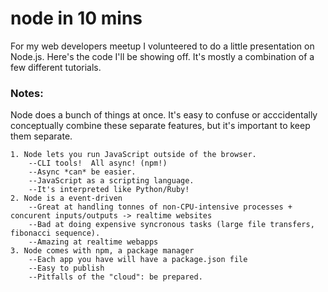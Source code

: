 # node in 10 mins

For my web developers meetup I volunteered to do a little presentation on Node.js.  Here's the code I'll be showing off.  It's mostly a combination of a few different tutorials.


### Notes:

Node does a bunch of things at once.  It's easy to confuse or acccidentally conceptually 
combine these separate features, but it's important to keep them separate.

    1. Node lets you run JavaScript outside of the browser.
        --CLI tools!  All async! (npm!)
        --Async *can* be easier.
        --JavaScript as a scripting language.
        --It's interpreted like Python/Ruby!
    2. Node is a event-driven
        --Great at handling tonnes of non-CPU-intensive processes + concurent inputs/outputs -> realtime websites
        --Bad at doing expensive syncronous tasks (large file transfers, fibonacci sequence).
        --Amazing at realtime webapps
    3. Node comes with npm, a package manager
        --Each app you have will have a package.json file
        --Easy to publish
        --Pitfalls of the "cloud": be prepared.